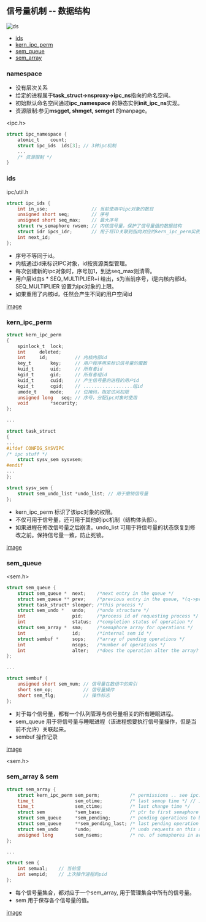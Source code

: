 <!--Meta fname:sem author:'farseer' theme:'solarized' title:sem_data_structure -->
<!--sec1-->
## 信号量机制 -- 数据结构

![ds](https://raw.github.com/eslab2013-ustc/RTFSC_Linux_Kernel/master/%E5%8E%86%E6%AC%A1%E7%A0%94%E8%AE%A8%E4%BC%9A%E6%96%87%E6%A1%A3/06-%E8%BF%9B%E7%A8%8B%E9%97%B4%E9%80%9A%E4%BF%A1/%E4%BD%95%E5%8D%93%E9%AA%8B/images/data-structure.png)

* [ids](#/2)
* [kern_ipc_perm](#/3)
* [sem_queue](#/4)
* [sem_array](#/5)


<!--sec2-->
### namespace

* 没有层次关系
* 给定的进程属于**task_struct->nsproxy->ipc_ns**指向的命名空间。
* 初始默认命名空间通过**ipc_namespace** 的静态实例**init_ipc_ns**实现。
* 资源限制:参见**msgget, shmget, semget** 的manpage。

&lt;ipc.h&gt;

``` c
struct ipc_namespace {
    atomic_t    count;
    struct ipc_ids  ids[3]; // 3种ipc机制
    ...
    /* 资源限制 */
}
```

<!--sec3-->
### ids

ipc/util.h

```c
struct ipc_ids {
    int in_use;                // 当前使用中ipc对象的数目
    unsigned short seq;        // 序号
    unsigned short seq_max;    // 最大序号
    struct rw_semaphore rwsem; // 内核信号量，保护了信号量值的数据结构
    struct idr ipcs_idr;       // 用于将ID关联到指向对应的kern_ipc_perm实例的指针
    int next_id;
};

```

* 序号不等同于id。
* 内核通过id来标识IPC对象，id按资源类型管理。
* 每次创建新的ipc对象时，序号加1，到达seq_max则清零。
* 用户层id由s * SEQ_MULTIPLIER+i 给出，s为当前序号，i是内核内部id。SEQ_MULTIPLIER 设置为ipc对象的上限。
* 如果重用了内核id，任然会产生不同的用户空间id

[image](#/0)

<!--sec4-->
### kern_ipc_perm

```c
struct kern_ipc_perm
{
    spinlock_t  lock;
    int     deleted;
    int     id;          // 内核内部id
    key_t       key;     // 用户程序用来标识信号量的魔数
    kuid_t      uid;     // 所有者id
    kgid_t      gid;     // 所有者组id
    kuid_t      cuid;    // 产生信号量的进程的用户id
    kgid_t      cgid;    // ..................组id
    umode_t     mode;    // 位掩码，指定访问权限
    unsigned long   seq; // 序号，分配ipc对象时使用
    void        *security;
};

...

struct task_struct
{
...
#ifdef CONFIG_SYSVIPC
/* ipc stuff */
    struct sysv_sem sysvsem;
#endif
...
};

struct sysv_sem {
    struct sem_undo_list *undo_list; // 用于撤销信号量
};

```

* kern_ipc_perm 标识了该ipc对象的权限。
* 不仅可用于信号量，还可用于其他的ipc机制（结构体头部）。
* 如果进程在修改信号量之后崩溃。undo_list 可用于将信号量的状态恢复到修改之前。保持信号量一致，防止死锁。

[image](#/0)

<!--sec5-->
### sem_queue

&lt;sem.h&gt;
```c
struct sem_queue {
    struct sem_queue *  next;    /*next entry in the queue */
    struct sem_queue ** prev;    /*previous entry in the queue, *(q->prev) == q */
    struct task_struct* sleeper; /*this process */
    struct sem_undo *   undo;    /*undo structure */
    int                 pid;     /*process id of requesting process */
    int                 status;  /*completion status of operation */
    struct sem_array *  sma;     /*semaphore array for operations */
    int                 id;      /*internal sem id */
    struct sembuf *     sops;    /*array of pending operations */
    int                 nsops;   /*number of operations */
    int                 alter;   /*does the operation alter the array? */
};

...

struct sembuf {
    unsigned short sem_num; // 信号量在数组中的索引
    short sem_op;           // 信号量操作
    short sem_flg;          // 操作标志
};
```

* 对于每个信号量，都有一个队列管理与信号量相关的所有睡眠进程。
* sem_queue 用于将信号量与睡眠进程（该进程想要执行信号量操作，但是当前不允许）关联起来。
* sembuf 操作记录

[image](#/0)

<!--sec6-->
&lt;sem.h&gt;
### sem_array & sem

```c
struct sem_array {
    struct kern_ipc_perm sem_perm;           /* permissions .. see ipc.h */
    time_t               sem_otime;          /* last semop time */ // 上次操作时间
    time_t               sem_ctime;          /* last change time */
    struct sem           *sem_base;          /* ptr to first semaphore in array */
    struct sem_queue     *sem_pending;       /* pending operations to be processed */
    struct sem_queue     **sem_pending_last; /* last pending operation */
    struct sem_undo      *undo;              /* undo requests on this array */
    unsigned long        sem_nsems;          /* no. of semaphores in array */
};

...

struct sem {
    int semval;    // 当前值
    int sempid;    // 上次操作进程的pid
};
```

* 每个信号量集合，都对应于一个sem_array, 用于管理集合中所有的信号量。
* sem 用于保存各个信号量的值。

[image](#/0)

